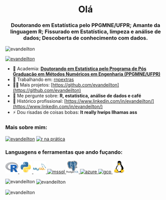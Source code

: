 <h1 align="center">Olá</h1>
<h3 align="center">Doutorando em Estatística pelo PPGMNE/UFPR; Amante da linguagem R; Fissurado em Estatística, limpeza e análise de dados; Descoberta de conhecimento com dados.</h3>

<p align="left"> <img src="https://komarev.com/ghpvc/?username=evandeilton&label=Profile%20views&color=0e75b6&style=flat" alt="evandeilton" /> </p>

<p align="left"> <a href="https://github.com/ryo-ma/github-profile-trophy"><img src="https://github-profile-trophy.vercel.app/?username=evandeilton" alt="evandeilton" /></a> </p>

- 🌱 Academia: [**Doutorando em Estatística pelo Programa de Pós Graduação em Métodos Numéricos em Engenharia (PPGMNE/UFPR)**](http://www.prppg.ufpr.br/site/ppgmne/)
- 🔭 Trabalhando em: [rnpextras](https://github.com/evandeilton/OptimalBinningWoE)
- 👨‍💻 Mais projetos: [https://github.com/evandeilton](https://github.com/evandeilton)
- 💬 Me pergunte sobre: **R, estatística, análise de dados e café**
- 📄 Histórico profissional: [https://www.linkedin.com/in/evandeilton/](https://www.linkedin.com/in/evandeilton/)
- ⚡ Dou risadas de coisas bobas: **It really hwips llhamas ass**

<h3 align="left">Mais sobre mim:</h3>
<p align="left">
<a href="https://linkedin.com/in/evandeilton" target="blank"><img align="center" src="https://raw.githubusercontent.com/rahuldkjain/github-profile-readme-generator/master/src/images/icons/Social/linked-in-alt.svg" alt="evandeilton" height="30" width="40" /></a>
<a href="https://www.youtube.com/channel/UCbHEkQY0BHvc89wSxv6k6yg" target="blank"><img align="center" src="https://raw.githubusercontent.com/rahuldkjain/github-profile-readme-generator/master/src/images/icons/Social/youtube.svg" alt="r na prática" height="30" width="40" /></a>
</p>

<h3 align="left">Languagens e ferramentas que ando fuçando:</h3>
<p align="left">
<a href="https://www.r-project.org/" target="_blank" rel="noreferrer"> <img src="https://raw.githubusercontent.com/devicons/devicon/master/icons/r/r-original.svg " alt="R" width="40" height="40"/> </a> 
<a href="https://www.python.org" target="_blank" rel="noreferrer"> <img src="https://raw.githubusercontent.com/devicons/devicon/master/icons/python/python-original.svg" alt="python" width="40" height="40"/> </a> 
<a href="https://www.mysql.com/" target="_blank" rel="noreferrer"> <img src="https://raw.githubusercontent.com/devicons/devicon/master/icons/mysql/mysql-original-wordmark.svg" alt="mysql" width="40" height="40"/> </a> 
<a href="https://www.microsoft.com/en-us/sql-server" target="_blank" rel="noreferrer"> <img src="https://www.svgrepo.com/show/303229/microsoft-sql-server-logo.svg" alt="mssql" width="40" height="40"/> </a> 
<a href="https://www.postgresql.org" target="_blank" rel="noreferrer"> <img src="https://raw.githubusercontent.com/devicons/devicon/master/icons/postgresql/postgresql-original-wordmark.svg" alt="postgresql" width="40" height="40"/> </a> 
<a href="https://azure.microsoft.com/en-in/" target="_blank" rel="noreferrer"> <img src="https://www.vectorlogo.zone/logos/microsoft_azure/microsoft_azure-icon.svg" alt="azure" width="40" height="40"/> </a> 
<a href="https://cloud.google.com" target="_blank" rel="noreferrer"> <img src="https://www.vectorlogo.zone/logos/google_cloud/google_cloud-icon.svg" alt="gcp" width="40" height="40"/> </a> <a href="https://www.linux.org/" target="_blank" rel="noreferrer"> <img src="https://raw.githubusercontent.com/devicons/devicon/master/icons/linux/linux-original.svg" alt="linux" width="40" height="40"/> </a> 
</p>


<p><img align="left" src="https://github-readme-stats.vercel.app/api/top-langs?username=evandeilton&show_icons=true&locale=en&layout=compact" alt="evandeilton" /></p>

<p>&nbsp;<img align="center" src="https://github-readme-stats.vercel.app/api?username=evandeilton&show_icons=true&locale=en" alt="evandeilton" /></p>

<p><img align="center" src="https://github-readme-streak-stats.herokuapp.com/?user=evandeilton&" alt="evandeilton" /></p>
